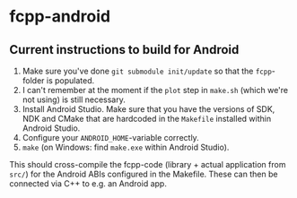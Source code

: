 # fcpp-android

## Current instructions to build for Android

1. Make sure you've done `git submodule init/update` so that the `fcpp`-folder is populated.
2. I can't remember at the moment if the `plot` step in `make.sh` (which we're not using) is still necessary.
3. Install Android Studio. Make sure that you have the versions of SDK, NDK and CMake that are hardcoded in the `Makefile` installed within Android Studio.
4. Configure your `ANDROID_HOME`-variable correctly.
5. `make` (on Windows: find `make.exe` within Android Studio).

This should cross-compile the fcpp-code (library + actual application from `src/`) for the Android ABIs configured in the Makefile. 
These can then be connected via C++ to e.g. an Android app.
